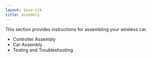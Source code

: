 ```yaml
---
layout: base.njk
title: Assembly
---
```


This section provides instructions for assembling your wireless car.

- Controller Assembly
- Car Assembly
- Testing and Troubleshooting
